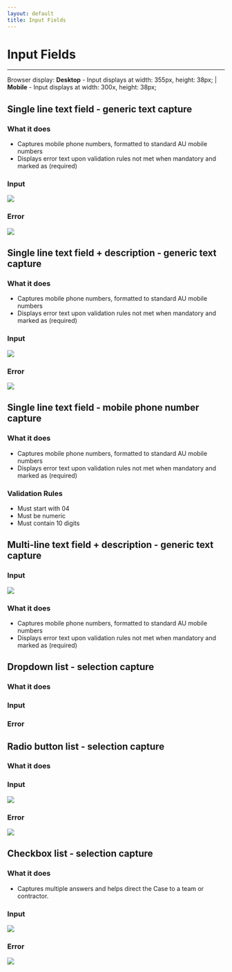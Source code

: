 ```yaml
---
layout: default
title: Input Fields
---
```

# Input Fields
* * *
Browser display: __Desktop__ - Input displays at width: 355px, height: 38px; | __Mobile__ - Input displays at width: 300x, height: 38px;
## Single line text field - generic text capture
### What it does 
- Captures mobile phone numbers, formatted to standard AU mobile numbers
- Displays error text upon validation rules not met when mandatory and marked as (required)
### Input
![](img/single_line_text_field.png) 
### Error
![](img/single_line_text_field_error.png)  
## Single line text field + description - generic text capture
### What it does 
- Captures mobile phone numbers, formatted to standard AU mobile numbers
- Displays error text upon validation rules not met when mandatory and marked as (required)
### Input
![](img/single_line_text_field_description.png)  
### Error
![](img/single_line_text_field_description_error.png) 
## Single line text field - mobile phone number capture
### What it does 
- Captures mobile phone numbers, formatted to standard AU mobile numbers
- Displays error text upon validation rules not met when mandatory and marked as (required)
### Validation Rules
- Must start with 04
- Must be numeric
- Must contain 10 digits
## Multi-line text field + description - generic text capture
### Input
![](img/multiline_text_field.png)  
### What it does 
- Captures mobile phone numbers, formatted to standard AU mobile numbers
- Displays error text upon validation rules not met when mandatory and marked as (required)
## Dropdown list - selection capture
### What it does
### Input
### Error
## Radio button list - selection capture
### What it does
### Input
![](img/radio.png)  
### Error
![](img/radio_error.png) 
## Checkbox list - selection capture
### What it does 
- Captures multiple answers and helps direct the Case to a team or contractor.
### Input
![](img/checklist.png)  
### Error
![](img/checklist_error.png) 

